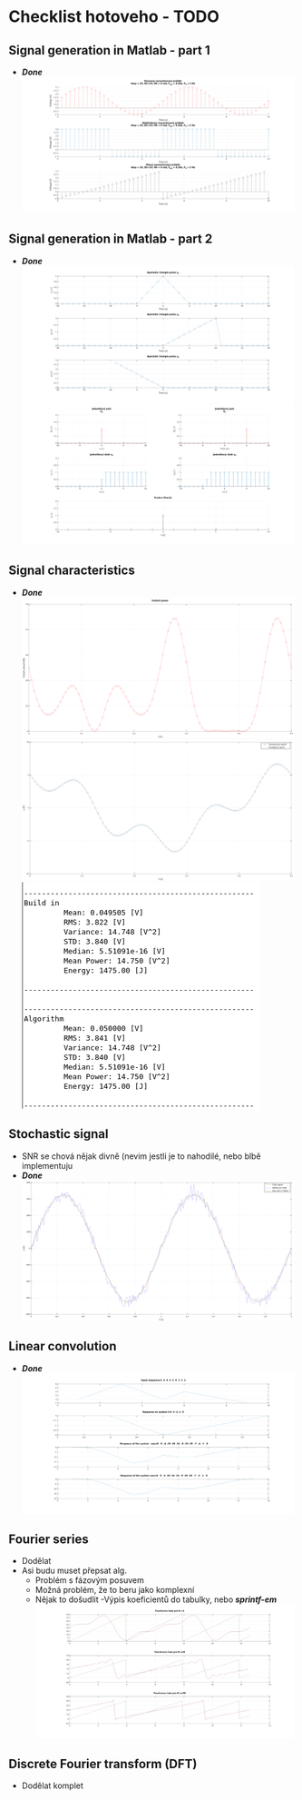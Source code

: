 # Checklist hotoveho - TODO
## Signal generation in Matlab - part 1
- ***Done***
![img1](/Signal_gen_p1/assets/img.png)

## Signal generation in Matlab - part 2
- ***Done***
![img1](/Signal_gen_p2/assets/img.png)
![img2](/Signal_gen_p2/assets/img2.png)

## Signal characteristics
- ***Done***
![img3](/Signal_characteristics/assets/img1.png)
![img4](/Signal_characteristics/assets/img2.png)
![img5](/Signal_characteristics/assets/img3.png)


## Stochastic signal
- SNR se chová nějak divně (nevim jestli je to nahodilé, nebo blbě implementuju
- ***Done***
![img6](/Stochastic_signal/assets/img.png)

## Linear convolution
- ***Done***
![img7](/Linear_convolution/assets/img.png)

## Fourier series
- Dodělat
- Asi budu muset přepsat alg.
	- Problém s fázovým posuvem
	- Možná problém, že to beru jako komplexní
	- Nějak to došudlit
-Výpis koeficientů do tabulky, nebo ***sprintf-em***
![img8](Fourier/assets/img.png)

## Discrete Fourier transform (DFT)
- Dodělat komplet
